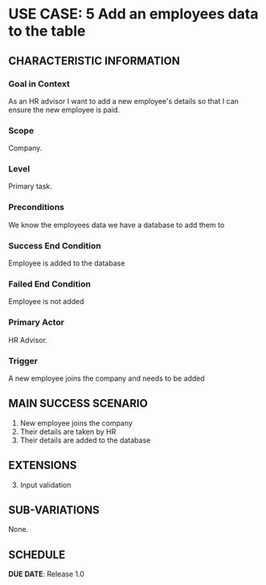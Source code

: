 # USE CASE: 5 Add an employees data to the table

## CHARACTERISTIC INFORMATION

### Goal in Context

As an HR advisor I want to add a new employee's details so that I can ensure the new employee is paid.

### Scope

Company.

### Level

Primary task.

### Preconditions

We know the employees data
we have a database to add them to

### Success End Condition

Employee is added to the database

### Failed End Condition

Employee is not added

### Primary Actor

HR Advisor.

### Trigger

A new employee joins the company and needs to be added

## MAIN SUCCESS SCENARIO

1. New employee joins the company
2. Their details are taken by HR
3. Their details are added to the database

## EXTENSIONS

3. Input validation

## SUB-VARIATIONS

None.

## SCHEDULE

**DUE DATE**: Release 1.0